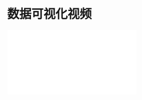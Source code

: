# 数据可视化视频
<iframe src="//player.bilibili.com/player.html?aid=42243532&cid=74150837&page=1" scrolling="no" border="0" frameborder="no" framespacing="0" allowfullscreen="true"> </iframe>